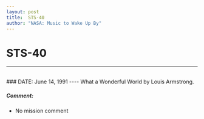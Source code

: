 ```yaml
---
layout: post
title:  STS-40
author: "NASA: Music to Wake Up By"
---
```


# STS-40
----
<br/>
### DATE: June 14, 1991
----
What a Wonderful World by Louis Armstrong.

##### Comment:
* No mission comment
